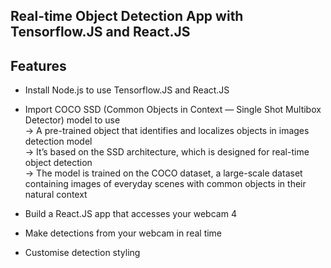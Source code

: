 ## Real-time Object Detection App with Tensorflow.JS and React.JS 

## Features
- Install Node.js to use Tensorflow.JS and React.JS  
- Import COCO SSD (Common Objects in Context — Single Shot Multibox Detector) model to use  
-> A pre-trained object that identifies and localizes objects in images detection model  
-> It’s based on the SSD architecture, which is designed for real-time object detection    
-> The model is trained on the COCO dataset, a large-scale dataset containing images of everyday scenes with common objects in their natural context  
  
- Build a React.JS app that accesses your webcam 4
- Make detections from your webcam in real time
- Customise detection styling

